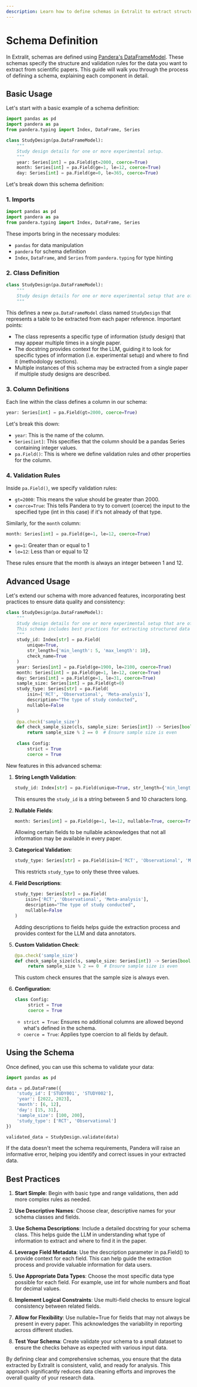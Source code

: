 ```yaml
---
description: Learn how to define schemas in Extralit to extract structured data from scientific papers.
---
```


# Schema Definition

In Extralit, schemas are defined using [Pandera's DataFrameModel](https://pandera.readthedocs.io/en/stable/dataframe_models.html). These schemas specify the structure and validation rules for the data you want to extract from scientific papers. This guide will walk you through the process of defining a schema, explaining each component in detail.

## Basic Usage

Let's start with a basic example of a schema definition:

```python
import pandas as pd
import pandera as pa
from pandera.typing import Index, DataFrame, Series

class StudyDesign(pa.DataFrameModel):
    """
    Study design details for one or more experimental setup.
    """
    year: Series[int] = pa.Field(gt=2000, coerce=True)
    month: Series[int] = pa.Field(ge=1, le=12, coerce=True)
    day: Series[int] = pa.Field(ge=0, le=365, coerce=True)
```

Let's break down this schema definition:

### 1. Imports

```python
import pandas as pd
import pandera as pa
from pandera.typing import Index, DataFrame, Series
```

These imports bring in the necessary modules:
- `pandas` for data manipulation
- `pandera` for schema definition
- `Index`, `DataFrame`, and `Series` from `pandera.typing` for type hinting

### 2. Class Definition

```python
class StudyDesign(pa.DataFrameModel):
    """
    Study design details for one or more experimental setup that are often found in methodology sections.
    """
```

This defines a new `pa.DataFrameModel` class named `StudyDesign` that represents a table to be extracted from each paper reference. Important points:

- The class represents a specific type of information (study design) that may appear multiple times in a single paper.
- The docstring provides context for the LLM, guiding it to look for specific types of information (i.e. experimental setup) and where to find it (methodology sections).
- Multiple instances of this schema may be extracted from a single paper if multiple study designs are described.

### 3. Column Definitions

Each line within the class defines a column in our schema:

```python
year: Series[int] = pa.Field(gt=2000, coerce=True)
```

Let's break this down:

- `year`: This is the name of the column.
- `Series[int]`: This specifies that the column should be a pandas Series containing integer values.
- `pa.Field()`: This is where we define validation rules and other properties for the column.

### 4. Validation Rules

Inside `pa.Field()`, we specify validation rules:

- `gt=2000`: This means the value should be greater than 2000.
- `coerce=True`: This tells Pandera to try to convert (coerce) the input to the specified type (int in this case) if it's not already of that type.

Similarly, for the `month` column:

```python
month: Series[int] = pa.Field(ge=1, le=12, coerce=True)
```

- `ge=1`: Greater than or equal to 1
- `le=12`: Less than or equal to 12

These rules ensure that the month is always an integer between 1 and 12.

## Advanced Usage

Let's extend our schema with more advanced features, incorporating best practices to ensure data quality and consistency:

```python
class StudyDesign(pa.DataFrameModel):
    """
    Study design details for one or more experimental setup that are often found in methodology sections.
    This schema includes best practices for extracting structured data from scientific papers.
    """
    study_id: Index[str] = pa.Field(
        unique=True, 
        str_length={'min_length': 5, 'max_length': 10},
        check_name=True
    )
    year: Series[int] = pa.Field(ge=1900, le=2100, coerce=True)
    month: Series[int] = pa.Field(ge=1, le=12, coerce=True)
    day: Series[int] = pa.Field(ge=1, le=31, coerce=True)
    sample_size: Series[int] = pa.Field(gt=0)
    study_type: Series[str] = pa.Field(
        isin=['RCT', 'Observational', 'Meta-analysis'],
        description="The type of study conducted",
        nullable=False
    )
    
    @pa.check('sample_size')
    def check_sample_size(cls, sample_size: Series[int]) -> Series[bool]:
        return sample_size % 2 == 0  # Ensure sample size is even
    
    class Config:
        strict = True
        coerce = True
```

New features in this advanced schema:

1. **String Length Validation**: 
    ```python
    study_id: Index[str] = pa.Field(unique=True, str_length={'min_length': 5, 'max_length': 10},check_name=True)
    ```
    This ensures the `study_id` is a string between 5 and 10 characters long.

2. **Nullable Fields**:
     ```python
     month: Series[int] = pa.Field(ge=1, le=12, nullable=True, coerce=True)
     ```
    Allowing certain fields to be nullable acknowledges that not all information may be available in every paper.

3. **Categorical Validation**:
    ```python
    study_type: Series[str] = pa.Field(isin=['RCT', 'Observational', 'Meta-analysis'])
    ```
    This restricts `study_type` to only these three values.


4. **Field Descriptions**:
    ```python
    study_type: Series[str] = pa.Field(
        isin=['RCT', 'Observational', 'Meta-analysis'],
        description="The type of study conducted",
        nullable=False
    )
    ```
    Adding descriptions to fields helps guide the extraction process and provides context for the LLM and data annotators.


5. **Custom Validation Check**:
    ```python
    @pa.check('sample_size')
    def check_sample_size(cls, sample_size: Series[int]) -> Series[bool]:
         return sample_size % 2 == 0  # Ensure sample size is even
    ```
    This custom check ensures that the sample size is always even.

6. **Configuration**:
    ```python
    class Config:
         strict = True
         coerce = True
    ```
    - `strict = True`: Ensures no additional columns are allowed beyond what's defined in the schema.
    - `coerce = True`: Applies type coercion to all fields by default.

## Using the Schema

Once defined, you can use this schema to validate your data:

```python
import pandas as pd

data = pd.DataFrame({
    'study_id': ['STUDY001', 'STUDY002'],
    'year': [2022, 2023],
    'month': [6, 12],
    'day': [15, 31],
    'sample_size': [100, 200],
    'study_type': ['RCT', 'Observational']
})

validated_data = StudyDesign.validate(data)
```

If the data doesn't meet the schema requirements, Pandera will raise an informative error, helping you identify and correct issues in your extracted data.

## Best Practices

1. **Start Simple**: Begin with basic type and range validations, then add more complex rules as needed.

2. **Use Descriptive Names**: Choose clear, descriptive names for your schema classes and fields.

3. **Use Schema Descriptions**: Include a detailed docstring for your schema class. This helps guide the LLM in understanding what type of information to extract and where to find it in the paper.

4. **Leverage Field Metadata**: Use the description parameter in pa.Field() to provide context for each field. This can help guide the extraction process and provide valuable information for data users.

5. **Use Appropriate Data Types**: Choose the most specific data type possible for each field. For example, use int for whole numbers and float for decimal values.

6. **Implement Logical Constraints**: Use multi-field checks to ensure logical consistency between related fields.
   
7. **Allow for Flexibility**: Use nullable=True for fields that may not always be present in every paper. This acknowledges the variability in reporting across different studies.

8. **Test Your Schema**: Create validate your schema to a small dataset to ensure the checks behave as expected with various input data.

By defining clear and comprehensive schemas, you ensure that the data extracted by Extralit is consistent, valid, and ready for analysis. This approach significantly reduces data cleaning efforts and improves the overall quality of your research data.
